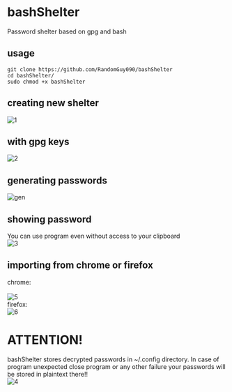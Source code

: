# bashShelter
Password shelter based on gpg and bash

## usage
``` 
git clone https://github.com/RandomGuy090/bashShelter
cd bashShelter/
sudo chmod +x bashShelter
```
## creating new shelter
![1](https://user-images.githubusercontent.com/64653975/112766500-60a26a80-9012-11eb-848d-cca320c8370e.gif)

## with gpg keys 

![2](https://user-images.githubusercontent.com/64653975/112766508-73b53a80-9012-11eb-96d4-afbab79e8b74.gif)

## generating passwords

![gen](https://user-images.githubusercontent.com/64653975/112766519-8891ce00-9012-11eb-8ba3-6864eeb4825a.gif)

## showing password
You can use program even without access to your clipboard
<br /> 
![3](https://user-images.githubusercontent.com/64653975/112766554-9b0c0780-9012-11eb-905b-5a16956a95c2.gif)

## importing from chrome or firefox
chrome:  
<br /> 
![5](https://user-images.githubusercontent.com/64653975/112766951-79138480-9014-11eb-95b6-b2820ee4728e.gif)
<br /> 
firefox:
<br/> 
![6](https://user-images.githubusercontent.com/64653975/112767202-9d239580-9015-11eb-9311-de82d782626b.gif)


# ATTENTION!
bashShelter stores decrypted passwords in ~/.config directory. In case of program unexpected close program or any other failure your passwords will be stored in plaintext there!!
<br /> 
![4](https://user-images.githubusercontent.com/64653975/112767000-a8c28c80-9014-11eb-93fe-d9ca2d4b3d1a.gif)
